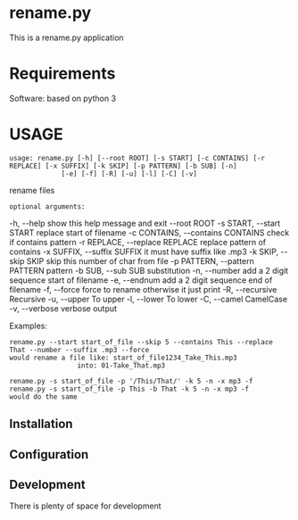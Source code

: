 # rename.py

This is a rename.py application

# Requirements

Software: based on python 3

# USAGE

    usage: rename.py [-h] [--root ROOT] [-s START] [-c CONTAINS] [-r REPLACE] [-x SUFFIX] [-k SKIP] [-p PATTERN] [-b SUB] [-n]
                 [-e] [-f] [-R] [-u] [-l] [-C] [-v]

rename files

    optional arguments:

  -h, --help            show this help message and exit
  --root ROOT
  -s START, --start START
                        replace start of filename
  -c CONTAINS, --contains CONTAINS
                        check if contains pattern
  -r REPLACE, --replace REPLACE
                        replace pattern of contains
  -x SUFFIX, --suffix SUFFIX
                        it must have suffix like .mp3
  -k SKIP, --skip SKIP  skip this number of char from file
  -p PATTERN, --pattern PATTERN
                        pattern
  -b SUB, --sub SUB     substitution
  -n, --number          add a 2 digit sequence start of filename
  -e, --endnum          add a 2 digit sequence end of filename
  -f, --force           force to rename otherwise it just print
  -R, --recursive       Recursive
  -u, --upper           To upper
  -l, --lower           To lower
  -C, --camel           CamelCase
  -v, --verbose         verbose output

Examples:

    rename.py --start start_of_file --skip 5 --contains This --replace That --number --suffix .mp3 --force
    would rename a file like: start_of_file1234_Take_This.mp3
                     into: 01-Take_That.mp3

    rename.py -s start_of_file -p '/This/That/' -k 5 -n -x mp3 -f
    rename.py -s start_of_file -p This -b That -k 5 -n -x mp3 -f
    would do the same
 
## Installation


## Configuration

## Development

There is plenty of space for development



